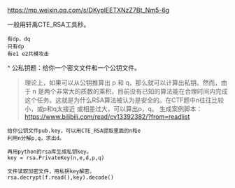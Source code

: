 <https://mp.weixin.qq.com/s/DKyplEETXNzZ7Bt_Nm5-6g>

一般用轩禹CTE_RSA工具秒。
```
有dp，dq
只有dp
有e1 e2共模攻击
```



^
公私钥题：给你一个密文文件和一个公钥文件。
>理论上，如果可以从公钥推算出 p 和 q，那么就可以计算出私钥。然而，由于 n 是两个非常大的质数的乘积，目前没有已知的算法能在合理时间内完成这个任务。这就是为什么RSA算法被认为是安全的。在CTF题中n往往比较小，或p和q太接近 或相差过大，可以算出p，q。
生成案例脚本：<https://www.bilibili.com/read/cv13392382/?from=readlist>
```
给你公钥文件pub.key，可以用CTE_RSA提取里面的n和e
利用n分解p,q，求出d。

再用python的rsa库生成私钥key。
key = rsa.PrivateKey(n,e,d,p,q)

文件读取加密文件，用私钥key解密。
rsa.decrypt(f.read(),key).decode()
```
